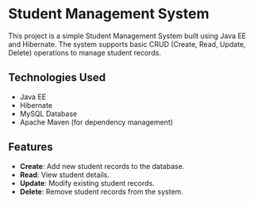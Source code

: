 # Student Management System

This project is a simple Student Management System built using Java EE and Hibernate. The system supports basic CRUD (Create, Read, Update, Delete) operations to manage student records.

## Technologies Used
- Java EE
- Hibernate
- MySQL Database
- Apache Maven (for dependency management)

## Features
- **Create**: Add new student records to the database.
- **Read**: View student details.
- **Update**: Modify existing student records.
- **Delete**: Remove student records from the system.
